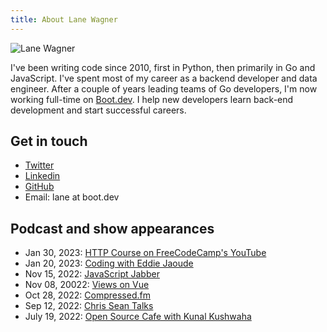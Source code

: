 ```yaml
---
title: About Lane Wagner
---
```


![Lane Wagner](/img/800/headshot.png.webp.webp)

I've been writing code since 2010, first in Python, then primarily in Go and JavaScript. I've spent most of my career as a backend developer and data engineer. After a couple of years leading teams of Go developers, I'm now working full-time on [Boot.dev](https://boot.dev). I help new developers learn back-end development and start successful careers.

## Get in touch

* [Twitter](https://twitter.com/wagslane)
* [Linkedin](https://www.linkedin.com/in/wagslane/)
* [GitHub](https://github.com/wagslane)
* Email: lane at boot.dev

## Podcast and show appearances

* Jan 30, 2023: [HTTP Course on FreeCodeCamp's YouTube](https://www.youtube.com/watch?v=2JYT5f2isg4)
* Jan 20, 2023: [Coding with Eddie Jaoude](https://www.youtube.com/watch?v=udzoQQQNSfQ)
* Nov 15, 2022: [JavaScript Jabber](https://topenddevs.com/podcasts/javascript-jabber)
* Nov 08, 20022: [Views on Vue](https://topenddevs.com/podcasts/views-on-vue/episodes/vue-3-and-functional-programming-vue-202)
* Oct 28, 2022: [Compressed.fm](https://www.youtube.com/watch?v=5RdudtFFVXE)
* Sep 12, 2022: [Chris Sean Talks](https://podcasts.apple.com/us/podcast/lane-wagner-quit-his-200k-tech-job-to-teach-you-cs/id1516881852?i=1000579276107)
* July 19, 2022: [Open Source Cafe with Kunal Kushwaha](https://www.youtube.com/watch?v=xQ_XTxmLxHg)
